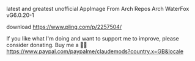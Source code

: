 latest and greatest unofficial AppImage From Arch Repos
Arch WaterFox vG6.0.20-1

download
https://www.pling.com/p/2257504/

If you like what I'm doing and want to support me to improve, please consider donating.
Buy me a 🍕🥧 https://www.paypal.com/paypalme/claudemods?country.x=GB&locale
